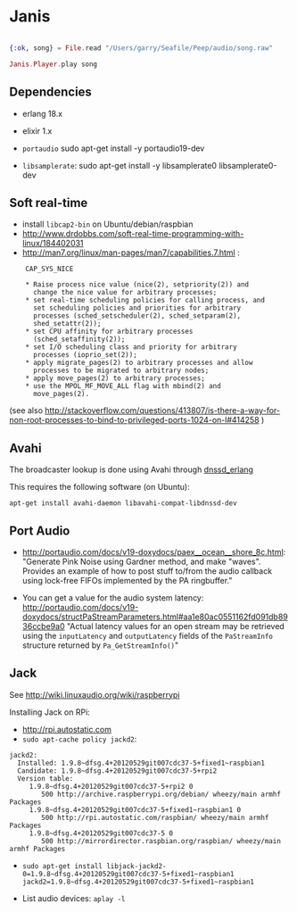 Janis
=====

```elixir

{:ok, song} = File.read "/Users/garry/Seafile/Peep/audio/song.raw"

Janis.Player.play song

```

Dependencies
------------

- erlang 18.x

- elixir 1.x

- `portaudio`
     sudo apt-get install -y portaudio19-dev

- `libsamplerate`:
     sudo apt-get install -y libsamplerate0 libsamplerate0-dev


Soft real-time
--------------

- install `libcap2-bin` on Ubuntu/debian/raspbian
- <http://www.drdobbs.com/soft-real-time-programming-with-linux/184402031>
- <http://man7.org/linux/man-pages/man7/capabilities.7.html> :

```
    CAP_SYS_NICE

    * Raise process nice value (nice(2), setpriority(2)) and
      change the nice value for arbitrary processes;
    * set real-time scheduling policies for calling process, and
      set scheduling policies and priorities for arbitrary
      processes (sched_setscheduler(2), sched_setparam(2),
      shed_setattr(2));
    * set CPU affinity for arbitrary processes
      (sched_setaffinity(2));
    * set I/O scheduling class and priority for arbitrary
      processes (ioprio_set(2));
    * apply migrate_pages(2) to arbitrary processes and allow
      processes to be migrated to arbitrary nodes;
    * apply move_pages(2) to arbitrary processes;
    * use the MPOL_MF_MOVE_ALL flag with mbind(2) and
      move_pages(2).
```

(see also <http://stackoverflow.com/questions/413807/is-there-a-way-for-non-root-processes-to-bind-to-privileged-ports-1024-on-l#414258> )

Avahi
-----

The broadcaster lookup is done using Avahi through [dnssd_erlang][]

This requires the following software (on Ubuntu):

    apt-get install avahi-daemon libavahi-compat-libdnssd-dev


[dnssd_erlang]: https://github.com/benoitc/dnssd_erlang

Port Audio
----------

- <http://portaudio.com/docs/v19-doxydocs/paex__ocean__shore_8c.html>: "Generate Pink Noise using Gardner method, and make "waves". Provides an example of how to post stuff to/from the audio callback using lock-free FIFOs implemented by the PA ringbuffer."

- You can get a value for the audio system latency: <http://portaudio.com/docs/v19-doxydocs/structPaStreamParameters.html#aa1e80ac0551162fd091db8936ccbe9a0> "Actual latency values for an open stream may be retrieved using the `inputLatency` and `outputLatency` fields of the `PaStreamInfo` structure returned by `Pa_GetStreamInfo()`"

Jack
----

See http://wiki.linuxaudio.org/wiki/raspberrypi

Installing Jack on RPi:

- http://rpi.autostatic.com
- `sudo apt-cache policy jackd2`:

```
jackd2:
  Installed: 1.9.8~dfsg.4+20120529git007cdc37-5+fixed1~raspbian1
  Candidate: 1.9.8~dfsg.4+20120529git007cdc37-5+rpi2
  Version table:
     1.9.8~dfsg.4+20120529git007cdc37-5+rpi2 0
        500 http://archive.raspberrypi.org/debian/ wheezy/main armhf Packages
     1.9.8~dfsg.4+20120529git007cdc37-5+fixed1~raspbian1 0
        500 http://rpi.autostatic.com/raspbian/ wheezy/main armhf Packages
     1.9.8~dfsg.4+20120529git007cdc37-5 0
        500 http://mirrordirector.raspbian.org/raspbian/ wheezy/main armhf Packages
```

- `sudo apt-get install libjack-jackd2-0=1.9.8~dfsg.4+20120529git007cdc37-5+fixed1~raspbian1 jackd2=1.9.8~dfsg.4+20120529git007cdc37-5+fixed1~raspbian1`


- List audio devices: `aplay -l`
